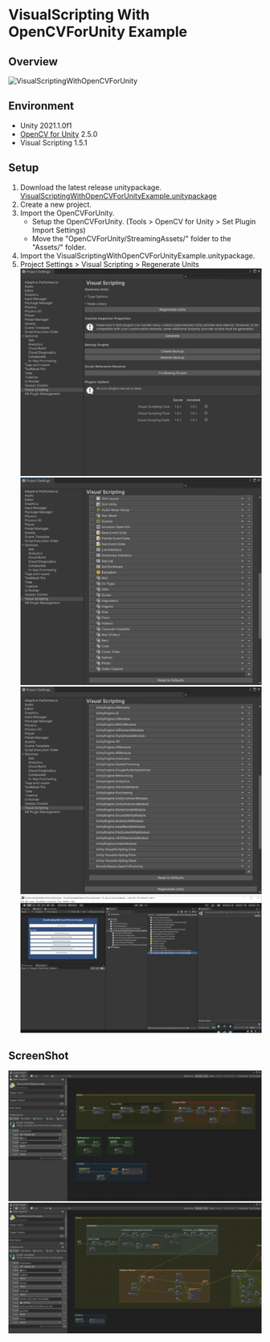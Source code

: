 # VisualScripting With OpenCVForUnity Example

## Overview
![VisualScriptingWithOpenCVForUnity](https://user-images.githubusercontent.com/7920392/123110759-578d3200-d477-11eb-9068-7f74abf768f4.gif)

## Environment
* Unity 2021.1.0f1
* [OpenCV for Unity](https://assetstore.unity.com/packages/tools/integration/opencv-for-unity-21088?aid=1011l4ehR) 2.5.0
* Visual Scripting 1.5.1


## Setup
1. Download the latest release unitypackage. [VisualScriptingWithOpenCVForUnityExample.unitypackage](https://github.com/EnoxSoftware/VisualScriptingWithOpenCVForUnityExample/releases)
1. Create a new project.
1. Import the OpenCVForUnity.
    * Setup the OpenCVForUnity. (Tools > OpenCV for Unity > Set Plugin Import Settings)
    * Move the "OpenCVForUnity/StreamingAssets/" folder to the "Assets/" folder.    
1. Import the VisualScriptingWithOpenCVForUnityExample.unitypackage.
1. Project Settings > Visual Scripting > Regenerate Units
![regenerate_units.png](regenerate_units.png)
![type_options.png](type_options.png)
![node_library.png](node_library.png)
![setup.png](setup.png)

## ScreenShot
![texture2dtomatexample.png](texture2dtomatexample.png) 
![facedetectionexample.png](facedetectionexample.png)


